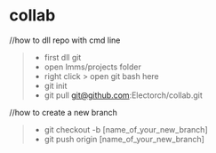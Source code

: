 # collab

//how to dll repo with cmd line

> - first dll git
> - open lmms/projects folder
> - right click > open git bash here
> - git init
> -  git pull git@github.com:Electorch/collab.git

//how to create a new branch
> - git checkout -b [name_of_your_new_branch]
> - git push origin [name_of_your_new_branch]
